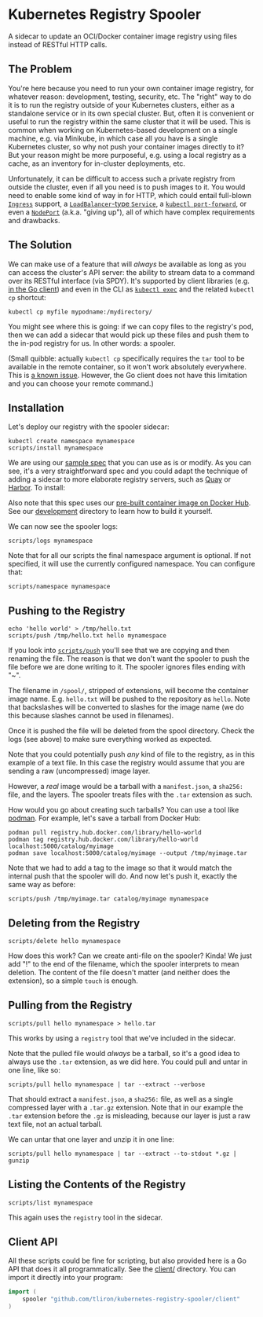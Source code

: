 Kubernetes Registry Spooler
===========================

A sidecar to update an OCI/Docker container image registry using files instead of RESTful HTTP
calls.

The Problem
-----------

You're here because you need to run your own container image registry, for whatever reason:
development, testing, security, etc. The "right" way to do it is to run the registry outside of your
Kubernetes clusters, either as a standalone service or in its own special cluster. But, often it is
convenient or useful to run the registry within the same cluster that it will be used. This is
common when working on Kubernetes-based development on a single machine, e.g. via Minikube, in which
case all you have is a single Kubernetes cluster, so why not push your container images directly to
it? But your reason might be more purposeful, e.g. using a local registry as a cache, as an
inventory for in-cluster deployments, etc.

Unfortunately, it can be difficult to access such a private registry from outside the cluster, even
if all you need is to push images to it. You would need to enable some kind of way in for HTTP,
which could entail
full-blown [`Ingress`](https://kubernetes.io/docs/concepts/services-networking/ingress/) support,
a [`LoadBalancer`-type `Service`](https://kubernetes.io/docs/concepts/services-networking/service/#loadbalancer),
a [`kubectl port-forward`](https://kubernetes.io/docs/tasks/access-application-cluster/port-forward-access-application-cluster/),
or even a [`NodePort`](https://kubernetes.io/docs/concepts/services-networking/service/#nodeport)
(a.k.a. "giving up"), all of which have complex requirements and drawbacks.

The Solution
------------

We can make use of a feature that will *always* be available as long as you can access the cluster's
API server: the ability to stream data to a command over its RESTful interface (via SPDY). It's
supported by client libraries (e.g. [in the Go client](https://pkg.go.dev/k8s.io/client-go/tools/remotecommand))
and even in the CLI as
[`kubectl exec`](https://kubernetes.io/docs/reference/generated/kubectl/kubectl-commands#exec)
and the related `kubectl cp` shortcut:

    kubectl cp myfile mypodname:/mydirectory/

You might see where this is going: if we can copy files to the registry's pod, then we can add a
sidecar that would pick up these files and push them to the in-pod registry for us. In other words:
a spooler.

(Small quibble: actually `kubectl cp` specifically requires the `tar` tool to be available in the
remote container, so it won't work absolutely everywhere. This is
[a known issue](https://github.com/kubernetes/kubernetes/issues/58512). However, the Go client does
not have this limitation and you can choose your remote command.) 

Installation
------------

Let's deploy our registry with the spooler sidecar:

    kubectl create namespace mynamespace
    scripts/install mynamespace

We are using our [sample spec](assets/registry-with-spooler.yaml) that you can use as is or modify.
As you can see, it's a very straightforward spec and you could adapt the technique of adding a
sidecar to more elaborate registry servers, such as [Quay](https://github.com/quay/quay) or
[Harbor](https://github.com/goharbor/harbor). To install:

Also note that this spec uses our
[pre-built container image on Docker Hub](https://hub.docker.com/r/tliron/kubernetes-registry-spooler).
See our [development](development/) directory to learn how to build it yourself.  

We can now see the spooler logs:

    scripts/logs mynamespace

Note that for all our scripts the final namespace argument is optional. If not specified, it will
use the currently configured namespace. You can configure that:

    scripts/namespace mynamespace

Pushing to the Registry
-----------------------

    echo 'hello world' > /tmp/hello.txt
    scripts/push /tmp/hello.txt hello mynamespace

If you look into [`scripts/push`](scripts/push) you'll see that we are copying and then renaming the
file. The reason is that we don't want the spooler to push the file before we are done writing to
it. The spooler ignores files ending with "~".

The filename in `/spool/`, stripped of extensions, will become the container image name. E.g.
`hello.txt` will be pushed to the repository as `hello`. Note that backslashes will be converted to
slashes for the image name (we do this because slashes cannot be used in filenames). 

Once it is pushed the file will be deleted from the spool directory. Check the logs (see above) to
make sure everything worked as expected.

Note that you could potentially push *any* kind of file to the registry, as in this example of a
text file. In this case the registry would assume that you are sending a raw (uncompressed) image
layer.

However, a *real* image would be a tarball with a `manifest.json`, a `sha256:` file, and the layers.
The spooler treats files with the `.tar` extension as such.

How would you go about creating such tarballs? You can use a tool like [podman](https://podman.io/).
For example, let's save a tarball from Docker Hub:

    podman pull registry.hub.docker.com/library/hello-world
    podman tag registry.hub.docker.com/library/hello-world localhost:5000/catalog/myimage
    podman save localhost:5000/catalog/myimage --output /tmp/myimage.tar

Note that we had to add a tag to the image so that it would match the internal push that the spooler
will do. And now let's push it, exactly the same way as before:

    scripts/push /tmp/myimage.tar catalog/myimage mynamespace

Deleting from the Registry
--------------------------

    scripts/delete hello mynamespace

How does this work? Can we create anti-file on the spooler? Kinda! We just add "!" to the end of the
filename, which the spooler interprets to mean deletion. The content of the file doesn't matter (and
neither does the extension), so a simple `touch` is enough.

Pulling from the Registry
-------------------------

    scripts/pull hello mynamespace > hello.tar

This works by using a `registry` tool that we've included in the sidecar.

Note that the pulled file would *always* be a tarball, so it's a good idea to always use the `.tar`
extension, as we did here. You could pull and untar in one line, like so:

    scripts/pull hello mynamespace | tar --extract --verbose

That should extract a `manifest.json`, a `sha256:` file, as well as a single compressed layer with a
`.tar.gz` extension. Note that in our example the `.tar` extension before the `.gz` is misleading,
because our layer is just a raw text file, not an actual tarball.

We can untar that one layer and unzip it in one line:

    scripts/pull hello mynamespace | tar --extract --to-stdout *.gz | gunzip

Listing the Contents of the Registry
------------------------------------

    scripts/list mynamespace

This again uses the `registry` tool in the sidecar.

Client API
----------

All these scripts could be fine for scripting, but also provided here is a Go API that does it all
programmatically. See the [client/](client/) directory. You can import it directly into your
program:

```go
import (
    spooler "github.com/tliron/kubernetes-registry-spooler/client"
)
```
